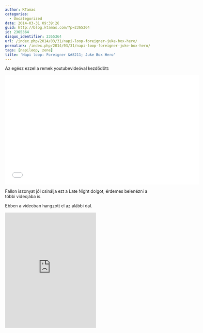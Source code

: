 ```yaml
---
author: KTamas
categories:
  - Uncategorized
date: 2014-03-31 09:39:26
guid: http://blog.ktamas.com/?p=2365364
id: 2365364
disqus_identifier: 2365364
url: /index.php/2014/03/31/napi-loop-foreigner-juke-box-hero/
permalink: /index.php/2014/03/31/napi-loop-foreigner-juke-box-hero/
tags: [napiloop, zene]
title: 'Napi loop: Foreigner &#8211; Juke Box Hero'
---
```


Az egész ezzel a remek youtubevideóval kezdődött:

<p><iframe src="//www.youtube.com/embed/4LvMeYEwWGQ" width="640" height="360" frameborder="0" allowfullscreen="allowfullscreen"></iframe></p>

Fallon iszonyat jól csinálja ezt a Late Night dolgot, érdemes belenézni a többi videojába is.

Ebben a videoban hangzott el az alábbi dal.

<p><iframe src="https://embed.spotify.com/?uri=spotify:track:00qOE7OjRl0BpYiCiweZB2" width="300" height="380" frameborder="0"></iframe></p>
